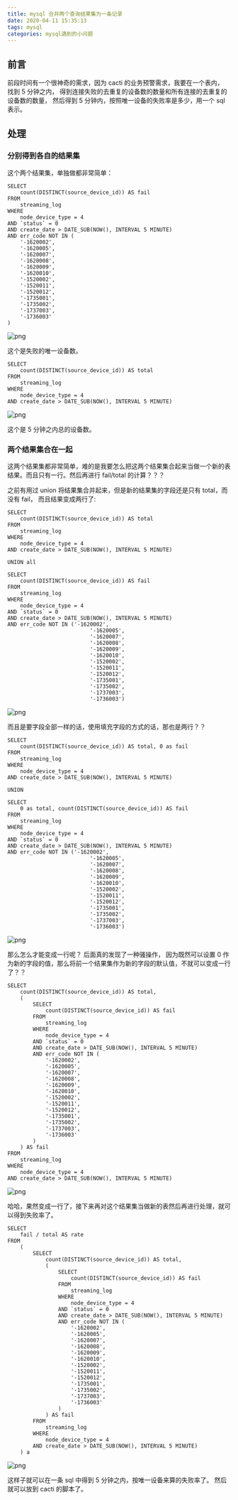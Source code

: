 ```yaml
---
title: mysql 合并两个查询结果集为一条记录
date: 2020-04-11 15:35:13
tags: mysql
categories: mysql遇到的小问题
---
```

## 前言
前段时间有一个很神奇的需求，因为 cacti 的业务预警需求，我要在一个表内， 找到 5 分钟之内， 得到连接失败的去重复的设备数的数量和所有连接的去重复的设备数的数量， 然后得到 5 分钟内，按照唯一设备的失败率是多少，用一个 sql 表示。

## 处理
<!--more-->
### 分别得到各自的结果集
这个两个结果集，单独做都非常简单：
```text
SELECT
    count(DISTINCT(source_device_id)) AS fail
FROM
    streaming_log
WHERE
    node_device_type = 4
AND `status` = 0
AND create_date > DATE_SUB(NOW(), INTERVAL 5 MINUTE)
AND err_code NOT IN (
    '-1620002',
    '-1620005',
    '-1620007',
    '-1620008',
    '-1620009',
    '-1620010',
    '-1520002',
    '-1520011',
    '-1520012',
    '-1735001',
    '-1735002',
    '-1737003',
    '-1736003'
)
```

![png](1.png)

这个是失败的唯一设备数。

```text
SELECT
    count(DISTINCT(source_device_id)) AS total
FROM
    streaming_log
WHERE
    node_device_type = 4
AND create_date > DATE_SUB(NOW(), INTERVAL 5 MINUTE)
```

![png](2.png)

这个是 5 分钟之内总的设备数。

### 两个结果集合在一起
这两个结果集都非常简单，难的是我要怎么把这两个结果集合起来当做一个新的表结果。而且只有一行。然后再进行  fail/total 的计算？？？

之前有用过 union 将结果集合并起来，但是新的结果集的字段还是只有 total，而没有 fail， 而且结果变成两行了:
```text
SELECT
    count(DISTINCT(source_device_id)) AS total
FROM
    streaming_log
WHERE
    node_device_type = 4
AND create_date > DATE_SUB(NOW(), INTERVAL 5 MINUTE)

UNION all

SELECT
    count(DISTINCT(source_device_id)) AS fail
FROM
    streaming_log
WHERE
    node_device_type = 4
AND `status` = 0
AND create_date > DATE_SUB(NOW(), INTERVAL 5 MINUTE)
AND err_code NOT IN ('-1620002',
                          '-1620005',
                          '-1620007',
                          '-1620008',
                          '-1620009',
                          '-1620010',
                          '-1520002',
                          '-1520011',
                          '-1520012',
                          '-1735001',
                          '-1735002',
                          '-1737003',
                          '-1736003')
```

![png](3.png)

而且是要字段全部一样的话，使用填充字段的方式的话，那也是两行？？
```text
SELECT
    count(DISTINCT(source_device_id)) AS total, 0 as fail
FROM
    streaming_log
WHERE
    node_device_type = 4
AND create_date > DATE_SUB(NOW(), INTERVAL 5 MINUTE)

UNION

SELECT
    0 as total, count(DISTINCT(source_device_id)) AS fail
FROM
    streaming_log
WHERE
    node_device_type = 4
AND `status` = 0
AND create_date > DATE_SUB(NOW(), INTERVAL 5 MINUTE)
AND err_code NOT IN ('-1620002',
                          '-1620005',
                          '-1620007',
                          '-1620008',
                          '-1620009',
                          '-1620010',
                          '-1520002',
                          '-1520011',
                          '-1520012',
                          '-1735001',
                          '-1735002',
                          '-1737003',
                          '-1736003')
```

![png](4.png)

那么怎么才能变成一行呢？ 后面真的发现了一种骚操作， 因为既然可以设置 0 作为新的字段的值，那么将前一个结果集作为新的字段的默认值，不就可以变成一行了？？
```text
SELECT
    count(DISTINCT(source_device_id)) AS total,
    (
        SELECT
            count(DISTINCT(source_device_id)) AS fail
        FROM
            streaming_log
        WHERE
            node_device_type = 4
        AND `status` = 0
        AND create_date > DATE_SUB(NOW(), INTERVAL 5 MINUTE)
        AND err_code NOT IN (
            '-1620002',
            '-1620005',
            '-1620007',
            '-1620008',
            '-1620009',
            '-1620010',
            '-1520002',
            '-1520011',
            '-1520012',
            '-1735001',
            '-1735002',
            '-1737003',
            '-1736003'
        )
    ) AS fail
FROM
    streaming_log
WHERE
    node_device_type = 4
AND create_date > DATE_SUB(NOW(), INTERVAL 5 MINUTE)
```

![png](5.png)

哈哈，果然变成一行了，接下来再对这个结果集当做新的表然后再进行处理，就可以得到失败率了。

```text
SELECT
    fail / total AS rate
FROM
    (
        SELECT
            count(DISTINCT(source_device_id)) AS total,
            (
                SELECT
                    count(DISTINCT(source_device_id)) AS fail
                FROM
                    streaming_log
                WHERE
                    node_device_type = 4
                AND `status` = 0
                AND create_date > DATE_SUB(NOW(), INTERVAL 5 MINUTE)
                AND err_code NOT IN (
                    '-1620002',
                    '-1620005',
                    '-1620007',
                    '-1620008',
                    '-1620009',
                    '-1620010',
                    '-1520002',
                    '-1520011',
                    '-1520012',
                    '-1735001',
                    '-1735002',
                    '-1737003',
                    '-1736003'
                )
            ) AS fail
        FROM
            streaming_log
        WHERE
            node_device_type = 4
        AND create_date > DATE_SUB(NOW(), INTERVAL 5 MINUTE)
    ) a
```

![png](6.png)

这样子就可以在一条 sql 中得到 5 分钟之内，按唯一设备来算的失败率了。 然后就可以放到 cacti 的脚本了。
